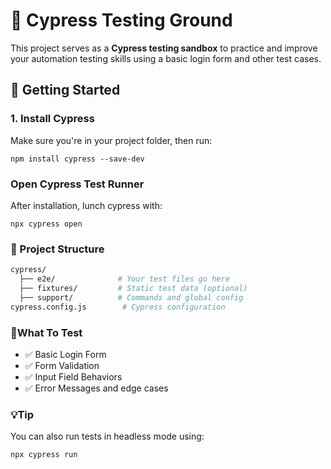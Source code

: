 # 🧪 Cypress Testing Ground

This project serves as a **Cypress testing sandbox** to practice and improve your automation testing skills using a basic login form and other test cases.


## 🚀 Getting Started

### 1. Install Cypress

Make sure you're in your project folder, then run:

```
npm install cypress --save-dev
```

### Open Cypress Test Runner
After installation, lunch cypress with:
```
npx cypress open
```

### 📁 Project Structure
```bash
cypress/
  ├── e2e/              # Your test files go here
  ├── fixtures/         # Static test data (optional)
  ├── support/          # Commands and global config
cypress.config.js        # Cypress configuration
```

### 🧪What To Test
- ✅ Basic Login Form
- ✅ Form Validation
- ✅ Input Field Behaviors
- ✅ Error Messages and edge cases

### 💡Tip
You can also run tests in headless mode using:
```
npx cypress run
```
